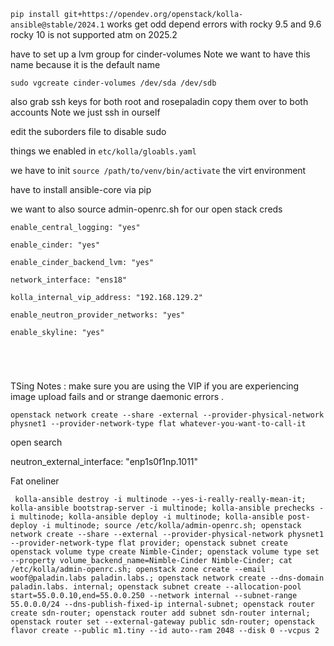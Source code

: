 `pip install git+https://opendev.org/openstack/kolla-ansible@stable/2024.1` works get odd depend errors with rocky 9.5 and 9.6 rocky 10 is not supported atm on 2025.2 

have to set up a lvm group for cinder-volumes Note we want to have this name because it is the default name 

`sudo vgcreate cinder-volumes /dev/sda /dev/sdb`

also grab ssh keys for both root and rosepaladin copy them over to both accounts Note we just ssh in ourself

edit the suborders file to disable sudo 


things we enabled in `etc/kolla/gloabls.yaml`


we have to init `source /path/to/venv/bin/activate` the virt environment 

have to install ansible-core via pip

we want to also source admin-openrc.sh for our open stack creds 

```
enable_central_logging: "yes"

enable_cinder: "yes"

enable_cinder_backend_lvm: "yes"

network_interface: "ens18"

kolla_internal_vip_address: "192.168.129.2"

enable_neutron_provider_networks: "yes"

enable_skyline: "yes"





```

 TSing Notes : make sure you are using the VIP if you are experiencing image upload fails and or strange daemonic errors .   


`openstack network create --share -external --provider-physical-network physnet1 --provider-network-type flat whatever-you-want-to-call-it`

open search 


neutron_external_interface: "enp1s0f1np.1011"


Fat oneliner

```
 kolla-ansible destroy -i multinode --yes-i-really-really-mean-it; kolla-ansible bootstrap-server -i multinode; kolla-ansible prechecks -i multinode; kolla-ansible deploy -i multinode; kolla-ansible post-deploy -i multinode; source /etc/kolla/admin-openrc.sh; openstack network create --share --external --provider-physical-network physnet1 --provider-network-type flat provider; openstack subnet create  openstack volume type create Nimble-Cinder; openstack volume type set --property volume_backend_name=Nimble-Cinder Nimble-Cinder; cat /etc/kolla/admin-openrc.sh; openstack zone create --email woof@paladin.labs paladin.labs.; openstack network create --dns-domain paladin.labs. internal; openstack subnet create --allocation-pool start=55.0.0.10,end=55.0.0.250 --network internal --subnet-range 55.0.0.0/24 --dns-publish-fixed-ip internal-subnet; openstack router create sdn-router; openstack router add subnet sdn-router internal; openstack router set --external-gateway public sdn-router; openstack flavor create --public m1.tiny --id auto--ram 2048 --disk 0 --vcpus 2 


```

